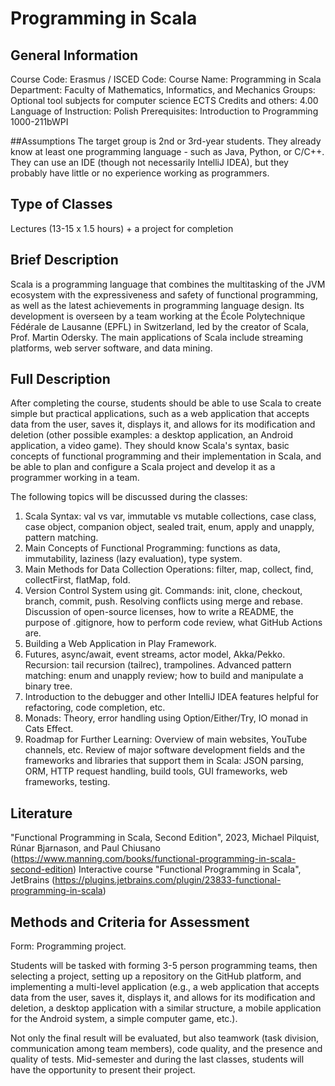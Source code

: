 # Programming in Scala

## General Information

Course Code:
Erasmus / ISCED Code:
Course Name: Programming in Scala
Department: Faculty of Mathematics, Informatics, and Mechanics
Groups: Optional tool subjects for computer science
ECTS Credits and others: 4.00
Language of Instruction: Polish
Prerequisites: Introduction to Programming 1000-211bWPI

##Assumptions
The target group is 2nd or 3rd-year students. They already know at least one programming language - such as Java, Python, or C/C++. They can use an IDE (though not necessarily IntelliJ IDEA), but they probably have little or no experience working as programmers.

## Type of Classes
Lectures (13-15 x 1.5 hours) + a project for completion

## Brief Description
Scala is a programming language that combines the multitasking of the JVM ecosystem with the expressiveness and safety of functional programming, as well as the latest achievements in programming language design. Its development is overseen by a team working at the École Polytechnique Fédérale de Lausanne (EPFL) in Switzerland, led by the creator of Scala, Prof. Martin Odersky. The main applications of Scala include streaming platforms, web server software, and data mining.

## Full Description
After completing the course, students should be able to use Scala to create simple but practical applications, such as a web application that accepts data from the user, saves it, displays it, and allows for its modification and deletion (other possible examples: a desktop application, an Android application, a video game). They should know Scala's syntax, basic concepts of functional programming and their implementation in Scala, and be able to plan and configure a Scala project and develop it as a programmer working in a team.

The following topics will be discussed during the classes:

1. Scala Syntax: val vs var, immutable vs mutable collections, case class, case object, companion object, sealed trait, enum, apply and unapply, pattern matching.
2. Main Concepts of Functional Programming: functions as data, immutability, laziness (lazy evaluation), type system.
3. Main Methods for Data Collection Operations: filter, map, collect, find, collectFirst, flatMap, fold.
4. Version Control System using git. Commands: init, clone, checkout, branch, commit, push. Resolving conflicts using merge and rebase. Discussion of open-source licenses, how to write a README, the purpose of .gitignore, how to perform code review, what GitHub Actions are.
5. Building a Web Application in Play Framework.
6. Futures, async/await, event streams, actor model, Akka/Pekko.
Recursion: tail recursion (tailrec), trampolines. Advanced pattern matching: enum and unapply review; how to build and manipulate a binary tree.
7. Introduction to the debugger and other IntelliJ IDEA features helpful for refactoring, code completion, etc.
8. Monads: Theory, error handling using Option/Either/Try, IO monad in Cats Effect.
9. Roadmap for Further Learning: Overview of main websites, YouTube channels, etc. Review of major software development fields and the frameworks and libraries that support them in Scala: JSON parsing, ORM, HTTP request handling, build tools, GUI frameworks, web frameworks, testing.

## Literature
"Functional Programming in Scala, Second Edition", 2023, Michael Pilquist, Rúnar Bjarnason, and Paul Chiusano (https://www.manning.com/books/functional-programming-in-scala-second-edition)
Interactive course "Functional Programming in Scala", JetBrains (https://plugins.jetbrains.com/plugin/23833-functional-programming-in-scala)

## Methods and Criteria for Assessment
Form: Programming project.

Students will be tasked with forming 3-5 person programming teams, then selecting a project, setting up a repository on the GitHub platform, and implementing a multi-level application (e.g., a web application that accepts data from the user, saves it, displays it, and allows for its modification and deletion, a desktop application with a similar structure, a mobile application for the Android system, a simple computer game, etc.).

Not only the final result will be evaluated, but also teamwork (task division, communication among team members), code quality, and the presence and quality of tests. Mid-semester and during the last classes, students will have the opportunity to present their project.